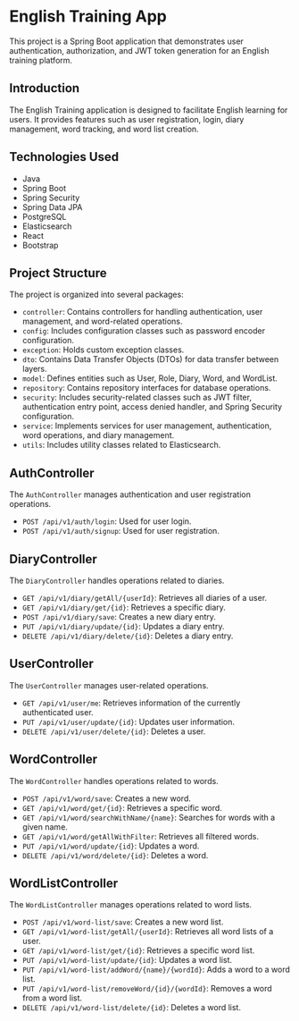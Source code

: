 # English Training App

This project is a Spring Boot application that demonstrates user authentication, authorization, and JWT token generation for an English training platform.

## Introduction

The English Training application is designed to facilitate English learning for users. It provides features such as user registration, login, diary management, word tracking, and word list creation.

## Technologies Used

- Java
- Spring Boot
- Spring Security
- Spring Data JPA
- PostgreSQL
- Elasticsearch
- React
- Bootstrap

## Project Structure

The project is organized into several packages:

- `controller`: Contains controllers for handling authentication, user management, and word-related operations.
- `config`: Includes configuration classes such as password encoder configuration.
- `exception`: Holds custom exception classes.
- `dto`: Contains Data Transfer Objects (DTOs) for data transfer between layers.
- `model`: Defines entities such as User, Role, Diary, Word, and WordList.
- `repository`: Contains repository interfaces for database operations.
- `security`: Includes security-related classes such as JWT filter, authentication entry point, access denied handler, and Spring Security configuration.
- `service`: Implements services for user management, authentication, word operations, and diary management.
- `utils`: Includes utility classes related to Elasticsearch.

## AuthController

The `AuthController` manages authentication and user registration operations.

- `POST /api/v1/auth/login`: Used for user login.
- `POST /api/v1/auth/signup`: Used for user registration.

## DiaryController

The `DiaryController` handles operations related to diaries.

- `GET /api/v1/diary/getAll/{userId}`: Retrieves all diaries of a user.
- `GET /api/v1/diary/get/{id}`: Retrieves a specific diary.
- `POST /api/v1/diary/save`: Creates a new diary entry.
- `PUT /api/v1/diary/update/{id}`: Updates a diary entry.
- `DELETE /api/v1/diary/delete/{id}`: Deletes a diary entry.

## UserController

The `UserController` manages user-related operations.

- `GET /api/v1/user/me`: Retrieves information of the currently authenticated user.
- `PUT /api/v1/user/update/{id}`: Updates user information.
- `DELETE /api/v1/user/delete/{id}`: Deletes a user.

## WordController

The `WordController` handles operations related to words.

- `POST /api/v1/word/save`: Creates a new word.
- `GET /api/v1/word/get/{id}`: Retrieves a specific word.
- `GET /api/v1/word/searchWithName/{name}`: Searches for words with a given name.
- `GET /api/v1/word/getAllWithFilter`: Retrieves all filtered words.
- `PUT /api/v1/word/update/{id}`: Updates a word.
- `DELETE /api/v1/word/delete/{id}`: Deletes a word.

## WordListController

The `WordListController` manages operations related to word lists.

- `POST /api/v1/word-list/save`: Creates a new word list.
- `GET /api/v1/word-list/getAll/{userId}`: Retrieves all word lists of a user.
- `GET /api/v1/word-list/get/{id}`: Retrieves a specific word list.
- `PUT /api/v1/word-list/update/{id}`: Updates a word list.
- `PUT /api/v1/word-list/addWord/{name}/{wordId}`: Adds a word to a word list.
- `PUT /api/v1/word-list/removeWord/{id}/{wordId}`: Removes a word from a word list.
- `DELETE /api/v1/word-list/delete/{id}`: Deletes a word list.

